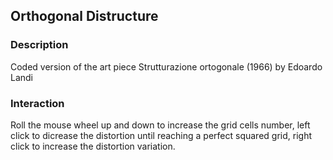 ## Orthogonal Distructure

### Description

Coded version of the art piece
Strutturazione ortogonale (1966)
by Edoardo Landi

### Interaction

Roll the mouse wheel up and down to increase the grid cells number, left click to dicrease the distortion until reaching a perfect squared grid,
right click to increase the distortion variation.
